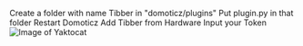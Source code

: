 Create a folder with name Tibber in "domoticz/plugins"
Put plugin.py in that folder
Restart Domoticz
Add Tibber from Hardware
Input your Token
![Image of Yaktocat](http://github.com/flopp999/Tibber/edit/main/Domoticz/tibber.png)
